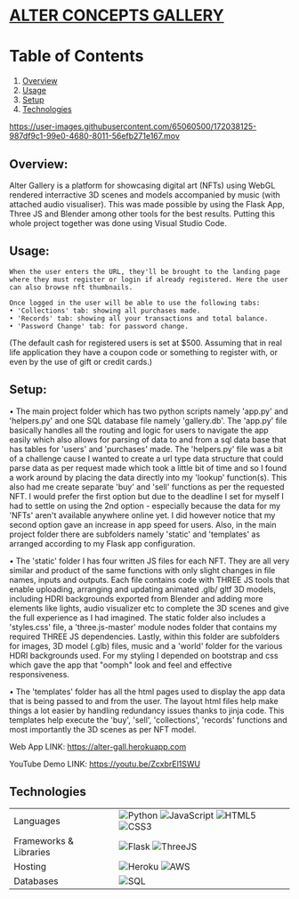 <p align="center">
  <a href="https://alter-gall.herokuapp.com/">
    <h1>ALTER CONCEPTS GALLERY</h1>
  </a>
</p>

# Table of Contents
1. [Overview](#overview)
2. [Usage](#usage)
3. [Setup](#setup)
4. [Technologies](#technology)


https://user-images.githubusercontent.com/65060500/172038125-987df9c1-99e0-4680-8011-56efb271e167.mov


## Overview: 
Alter Gallery is a platform for showcasing digital art (NFTs) using WebGL rendered interractive 3D scenes and models accompanied by music (with attached audio visualiser). This was made possible by using the Flask App, Three JS and Blender among other tools for the best results. Putting this whole project together was done using Visual Studio Code.

## Usage:
    When the user enters the URL, they'll be brought to the landing page where they must register or login if already registered. Here the user can also browse nft thumbnails.

    Once logged in the user will be able to use the following tabs:
    • 'Collections' tab: showing all purchases made.
    • 'Records' tab: showing all your transactions and total balance.
    • 'Password Change' tab: for password change.

(The default cash for registered users is set at $500. Assuming that in real life application they have a coupon code or something to register with, or even by the use of gift or credit cards.)

## Setup:
<p>
    • The main project folder which has two python scripts namely 'app.py' and 'helpers.py' and one SQL database file namely 'gallery.db'. The 'app.py' file basically handles all the routing and logic for users to navigate the app easily which also allows for parsing of data to and from a sql data base that has tables for 'users' and 'purchases' made. The 'helpers.py' file was a bit of a challenge cause I wanted to create a url type data structure that could parse data as per request made which took a little bit of time and so I found a work around by placing the data directly into my 'lookup' function(s). This also had me create separate 'buy' and 'sell' functions as per the requested NFT. I would prefer the first option but due to the deadline I set for myself I had to settle on using the 2nd option - especially because the data for my 'NFTs' aren't available anywhere online yet. I did however notice that my second option gave an increase in app speed for users.
    Also, in the main project folder there are subfolders namely 'static' and 'templates' as arranged according to my Flask app configuration.</p>    
<p>
    • The 'static' folder I has four written JS files for each NFT. They are all very similar and product of the same functions with only slight changes in file names, inputs and outputs. Each file contains code with THREE JS tools that enable uploading, arranging and updating animated .glb/ gltf 3D models, including HDRI backgrounds exported from Blender and adding more elements like lights, audio visualizer etc to complete the 3D scenes and give the full experience as I had imagined. The static folder also includes a 'styles.css' file, a 'three.js-master' module nodes folder that contains my required THREE JS dependencies. Lastly, within this folder are subfolders for images, 3D model (.glb) files, music and a 'world' folder for the various HDRI backgrounds used.
    For my styling I depended on bootstrap and css which gave the app that "oomph" look and feel and effective responsiveness.</p>
<p>
    • The 'templates' folder has all the html pages used to display the app data that is being passed to and from the user. The layout html files help make things a lot easier by handling redundancy issues thanks to jinja code. This templates help execute the 'buy', 'sell', 'collections', 'records' functions and most importantly the 3D scenes as per NFT model.</p> 

Web App LINK: https://alter-gall.herokuapp.com

YouTube Demo LINK: <https://youtu.be/ZcxbrEl1SWU>
    
## Technologies <a name="technology"></a>
<table>
  <tr>
    <td>Languages</td>
    <td> <img alt="Python" src="https://img.shields.io/pypi/pyversions/html?style=for-the-badge&logo=python&logoColor=white"/> <img alt="JavaScript" src="https://img.shields.io/badge/javascript%20-%23323330.svg?&style=for-the-badge&logo=javascript&logoColor=%23F7DF1E"/> <img alt="HTML5" src="https://img.shields.io/badge/html5%20-%23E34F26.svg?&style=for-the-badge&logo=html5&logoColor=white"/> <img alt="CSS3" src="https://img.shields.io/badge/css3%20-%231572B6.svg?&style=for-the-badge&logo=css3&logoColor=white"/></td>
  </tr>
  <tr>
    <td>Frameworks & Libraries</td>
    <td><img alt="Flask" src="https://img.shields.io/badge/flask%20-%2320232a.svg?&style=for-the-badge&logo=flask&logoColor=%white"/> <img alt="ThreeJS" src="https://img.shields.io/badge/three.js%20-%2320232a.svg?&style=for-the-badge&logo=three.js&logoColor=%white"/></td>
  </tr>
  <tr>
    <td>Hosting</td>
    <td><img alt="Heroku" src="https://img.shields.io/badge/heroku%20-%c9c3e6.svg?&style=for-the-badge&logo=heroku&logoColor=white"/>
    <img alt="AWS" src="https://img.shields.io/badge/AWS%20-%23FF9900.svg?&style=for-the-badge&logo=amazon-aws&logoColor=white"/> </td>
  </tr>
  <tr>
    <td>Databases</td>
    <td><img alt="SQL" src ="https://img.shields.io/badge/SQLite%20-C0098.svg?&style=for-the-badge&logo=SQLite&logoColor=white"/> </td>
  </tr>
</table>
    
